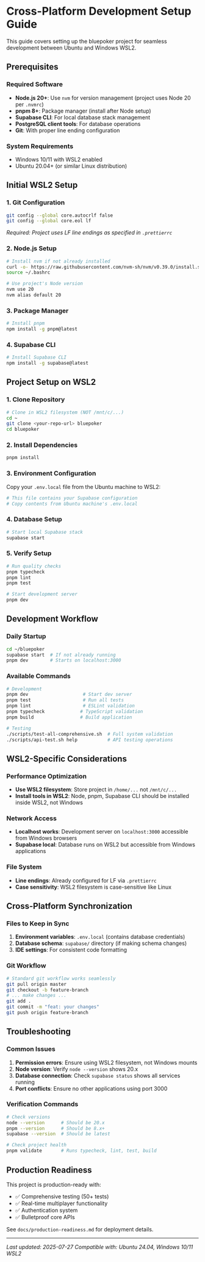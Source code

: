 # Cross-Platform Development Setup Guide

This guide covers setting up the bluepoker project for seamless development between Ubuntu and Windows WSL2.

## Prerequisites

### Required Software
- **Node.js 20+**: Use `nvm` for version management (project uses Node 20 per `.nvmrc`)
- **pnpm 8+**: Package manager (install after Node setup)
- **Supabase CLI**: For local database stack management
- **PostgreSQL client tools**: For database operations
- **Git**: With proper line ending configuration

### System Requirements
- Windows 10/11 with WSL2 enabled
- Ubuntu 20.04+ (or similar Linux distribution)

## Initial WSL2 Setup

### 1. Git Configuration
```bash
git config --global core.autocrlf false
git config --global core.eol lf
```
*Required: Project uses LF line endings as specified in `.prettierrc`*

### 2. Node.js Setup
```bash
# Install nvm if not already installed
curl -o- https://raw.githubusercontent.com/nvm-sh/nvm/v0.39.0/install.sh | bash
source ~/.bashrc

# Use project's Node version
nvm use 20
nvm alias default 20
```

### 3. Package Manager
```bash
# Install pnpm
npm install -g pnpm@latest
```

### 4. Supabase CLI
```bash
# Install Supabase CLI
npm install -g supabase@latest
```

## Project Setup on WSL2

### 1. Clone Repository
```bash
# Clone in WSL2 filesystem (NOT /mnt/c/...)
cd ~
git clone <your-repo-url> bluepoker
cd bluepoker
```

### 2. Install Dependencies
```bash
pnpm install
```

### 3. Environment Configuration
Copy your `.env.local` file from the Ubuntu machine to WSL2:
```bash
# This file contains your Supabase configuration
# Copy contents from Ubuntu machine's .env.local
```

### 4. Database Setup
```bash
# Start local Supabase stack
supabase start
```

### 5. Verify Setup
```bash
# Run quality checks
pnpm typecheck
pnpm lint
pnpm test

# Start development server
pnpm dev
```

## Development Workflow

### Daily Startup
```bash
cd ~/bluepoker
supabase start  # If not already running
pnpm dev        # Starts on localhost:3000
```

### Available Commands
```bash
# Development
pnpm dev                    # Start dev server
pnpm test                   # Run all tests
pnpm lint                   # ESLint validation
pnpm typecheck             # TypeScript validation
pnpm build                 # Build application

# Testing
./scripts/test-all-comprehensive.sh  # Full system validation
./scripts/api-test.sh help           # API testing operations
```

## WSL2-Specific Considerations

### Performance Optimization
- **Use WSL2 filesystem**: Store project in `/home/...` not `/mnt/c/...`
- **Install tools in WSL2**: Node, pnpm, Supabase CLI should be installed inside WSL2, not Windows

### Network Access
- **Localhost works**: Development server on `localhost:3000` accessible from Windows browsers
- **Supabase local**: Database runs on WSL2 but accessible from Windows applications

### File System
- **Line endings**: Already configured for LF via `.prettierrc`
- **Case sensitivity**: WSL2 filesystem is case-sensitive like Linux

## Cross-Platform Synchronization

### Files to Keep in Sync
1. **Environment variables**: `.env.local` (contains database credentials)
2. **Database schema**: `supabase/` directory (if making schema changes)
3. **IDE settings**: For consistent code formatting

### Git Workflow
```bash
# Standard git workflow works seamlessly
git pull origin master
git checkout -b feature-branch
# ... make changes ...
git add .
git commit -m "feat: your changes"
git push origin feature-branch
```

## Troubleshooting

### Common Issues
1. **Permission errors**: Ensure using WSL2 filesystem, not Windows mounts
2. **Node version**: Verify `node --version` shows 20.x
3. **Database connection**: Check `supabase status` shows all services running
4. **Port conflicts**: Ensure no other applications using port 3000

### Verification Commands
```bash
# Check versions
node --version      # Should be 20.x
pnpm --version      # Should be 8.x+
supabase --version  # Should be latest

# Check project health
pnpm validate       # Runs typecheck, lint, test, build
```

## Production Readiness

This project is production-ready with:
- ✅ Comprehensive testing (50+ tests)
- ✅ Real-time multiplayer functionality
- ✅ Authentication system
- ✅ Bulletproof core APIs

See `docs/production-readiness.md` for deployment details.

---

*Last updated: 2025-07-27*
*Compatible with: Ubuntu 24.04, Windows 10/11 WSL2*